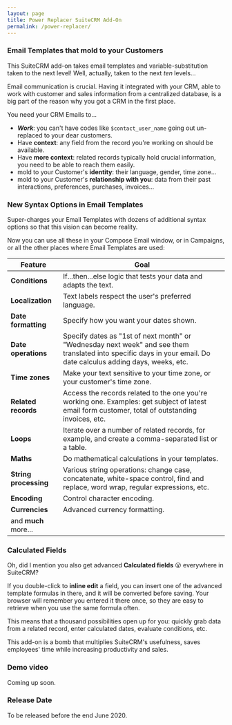 ```yaml
---
layout: page
title: Power Replacer SuiteCRM Add-On
permalink: /power-replacer/
---
```


### Email Templates that mold to your Customers

This SuiteCRM add-on takes email templates and variable-substitution taken to the next level! 
Well, actually, taken to the next _ten_ levels...

Email communication is crucial. Having it integrated with your CRM, able to work with customer and sales 
information from a centralized database, is a big part of the reason why you got a CRM in the first place. 

You need your CRM Emails to...

* **_Work_**: you can't have codes like `$contact_user_name` going out un-replaced to your dear customers. 
* Have **context**: any field from the record you're working on should be available.
* Have **more context**: related records typically hold crucial information, you need to be able to 
reach them easily.
* mold to your Customer's **identity**: their language, gender, time zone...
* mold to your Customer's **relationship with you**: data from their past interactions, preferences, 
purchases, invoices...

### New Syntax Options in Email Templates

Super-charges your Email Templates with dozens of additional syntax options so that this vision
can become reality.
 
Now you can use all these in your Compose Email window, or in Campaigns, or all the other places where 
Email Templates are used:

| Feature | Goal |
| ------------- | ------------- |
| **Conditions** | If...then...else logic that tests your data and adapts the text.  |
| **Localization** | Text labels respect the user's preferred language. |
| **Date formatting** | Specify how you want your dates shown. |
| **Date operations** | Specify dates as "1st of next month" or "Wednesday next week" and see them translated into specific days in your email. Do date calculus adding days, weeks, etc. |
| **Time zones** | Make your text sensitive to your time zone, or your customer's time zone. |
| **Related records** | Access the records related to the one you're working one. Examples: get subject of latest email form customer, total of outstanding invoices, etc.| 
| **Loops** | Iterate over a number of related records, for example, and create a comma-separated list or a table. | 
| **Maths** | Do mathematical calculations in your templates. |
| **String processing** | Various string operations: change case, concatenate, white-space control, find and replace, word wrap, regular expressions, etc. |
| **Encoding** | Control character encoding. |
| **Currencies** | Advanced currency formatting. |
| and **much** more... | |

### Calculated Fields

Oh, did I mention you also get advanced **Calculated fields** 😮 everywhere in SuiteCRM? 

If you double-click to **inline edit** a field, you can insert one of the advanced template formulas in there, 
and it will be converted before saving. Your browser will remember you entered it there once, so they 
are easy to retrieve when you use the same formula often.

This means that a thousand possibilities open up for you: quickly grab data from a related record, 
enter calculated dates, evaluate conditions, etc. 

This add-on is a bomb that multiplies SuiteCRM's usefulness, 
saves employees' time while increasing productivity and sales. 

### Demo video

Coming up soon.

### Release Date

To be released before the end June 2020.
